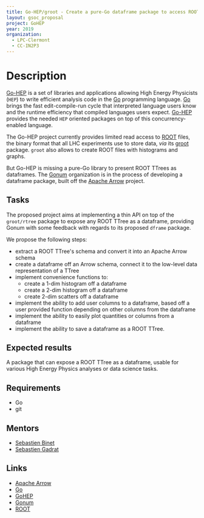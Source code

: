 ```yaml
---
title: Go-HEP/groot - Create a pure-Go dataframe package to access ROOT TTrees with groot
layout: gsoc_proposal
project: GoHEP
year: 2019
organization:
  - LPC-Clermont
  - CC-IN2P3
---
```


# Description

[Go-HEP](https://go-hep.org) is a set of libraries and applications allowing High Energy Physicists (`HEP`) to write efficient analysis code in the [Go](https://golang.org) programming language.
[Go](https://golang.org) brings the fast edit-compile-run cycle that interpreted language users know and the runtime efficiency that compiled languages users expect.
[Go-HEP](https://go-hep.org) provides the needed `HEP` oriented packages on top of this concurrency-enabled language.

The Go-HEP project currently provides limited read access to [ROOT](https://root.cern) files, the binary format that all LHC experiments use to store data, _via_ its [groot](https://godoc.org/go-hep.org/x/hep/groot) package.
`groot` also allows to create ROOT files with histograms and graphs.

But Go-HEP is missing a pure-Go library to present ROOT TTrees as dataframes.
The [Gonum](https://gonum.org) organization is in the process of developing a dataframe package, built off the [Apache Arrow](https://arrow.apache.org) project.

## Tasks

The proposed project aims at implementing a thin API on top of the `groot/rtree` package to expose any ROOT TTree as a dataframe, providing Gonum with some feedback with regards to its proposed `dframe` package.

We propose the following steps:

 * extract a ROOT TTree's schema and convert it into an Apache Arrow schema
 * create a dataframe off an Arrow schema, connect it to the low-level data representation of a TTree
 * implement convenience functions to:
   * create a 1-dim histogram off a dataframe
   * create a 2-dim histogram off a dataframe
   * create 2-dim scatters off a dataframe
 * implement the ability to add user columns to a dataframe, based off a user provided function depending on other columns from the dataframe
 * implement the ability to easily plot quantities or columns from a dataframe
 * implement the ability to save a dataframe as a ROOT TTree.

## Expected results

A package that can expose a ROOT TTree as a dataframe, usable for various High Energy Physics analyses or data science tasks.

## Requirements

- Go
- git

## Mentors

  * [Sebastien Binet](mailto:binet@cern.ch)
  * [Sebastien Gadrat](mailto:sebastien.gadrat@cc.in2p3.fr)

## Links

  * [Apache Arrow](https://arrow.apache.org)
  * [Go](https://golang.org)
  * [GoHEP](https://go-hep.org)
  * [Gonum](https://gonum.org)
  * [ROOT](https://root.cern)
